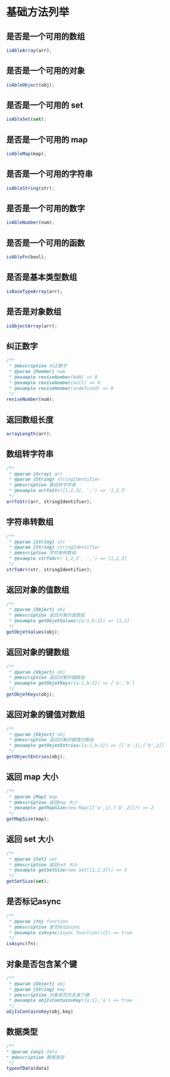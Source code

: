 # 基础方法列举

## 是否是一个可用的数组

```js
isAbleArray(arr);
```

## 是否是一个可用的对象

```js
isAbleObject(obj);
```

## 是否是一个可用的 set

```js
isAbleSet(set);
```

## 是否是一个可用的 map

```js
isAbleMap(map);
```

## 是否是一个可用的字符串

```js
isAbleString(str);
```

## 是否是一个可用的数字

```js
isAbleNumber(num);
```

## 是否是一个可用的函数

```js
isAbleFn(bool);
```

## 是否是基本类型数组

```js
isBaseTypeArray(arr);
```

## 是否是对象数组

```js
isObjectArray(arr);
```

## 纠正数字

```js
/**
 * @description 纠正数字
 * @param {Number} num
 * @example reviseNumber(NaN) => 0
 * @example reviseNumber(null) => 0
 * @example reviseNumber(undefined) => 0
 */
reviseNumber(num);
```

## 返回数组长度

```js
arrayLength(arr);
```

## 数组转字符串

```js
/**
 * @param {Array} arr
 * @param {String} stringIdentifier
 * @description 数组转字符串
 * @example arrToStr([1,2,3], ',') => '1,2,3'
 */
arrToStr(arr, stringIdentifier);
```

## 字符串转数组

```js
/**
 * @param {String} str
 * @param {String} stringIdentifier
 * @description 字符串转数组
 * @example strToArr('1,2,3', ',') => [1,2,3]
 */
strToArr(str, stringIdentifier);
```

## 返回对象的值数组

```js
/**
 * @param {Object} obj
 * @description 返回对象的值数组
 * @example getObjetValues({a:1,b:2}) => [1,2]
 */
getObjetValues(obj);
```

## 返回对象的键数组

```js
/**
 * @param {Object} obj
 * @description 返回对象的键数组
 * @example getObjetKeys({a:1,b:2}) => ['a','b']
 */
getObjetKeys(obj);
```

## 返回对象的键值对数组

```js
/**
 * @param {Object} obj
 * @description 返回对象的键值对数组
 * @example getObjetEntries({a:1,b:2}) => [['a',1],['b',2]]
 */
getObjectEntries(obj);
```

## 返回 map 大小

```js
/**
 * @param {Map} map
 * @description 返回map 大小
 * @example getMapSize(new Map([['a',1],['b',2]])) => 2
 */
getMapSize(map);
```

## 返回 set 大小

```js
/**
 * @param {Set} set
 * @description 返回set 大小
 * @example getSetSize(new Set([1,2,3])) => 3
 */
getSetSize(set);
```

##  是否标记async
    
```js
/**
 * @param {fn} function
 * @description 是否标记async
 * @example isAsync(async function(){}) => true
 */
isAsync(fn);
```
    

## 对象是否包含某个键

```js
/**
 * @param {Object} obj
 * @param {String} key
 * @description 对象是否包含某个键
 * @example objIsContainsKey({a:1},'a') => true
 */
objIsContainsKey(obj,key)
```

## 数据类型

```js
/**
* @param {any} data
* @description 数据类型
 */
typeofData(data)
```